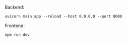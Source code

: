 Backend:

```
uvicorn main:app --reload --host 0.0.0.0 --port 8000
```

Frontend:

```
npm run dev
```

